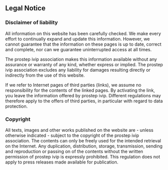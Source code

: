 ## Legal Notice
### Disclaimer of liability
All information on this website has been carefully checked. We make every effort to continually expand and update this information. However, we cannot guarantee that the information on these pages is up to date, correct and complete, nor can we guarantee uninterrupted access at all times.

The prostep ivip association makes this information available without any assurance or warranty of any kind, whether express or implied. The prostep ivip association excludes any liability for damages resulting directly or indirectly from the use of this website.

If we refer to Internet pages of third parties (links), we assume no responsibility for the contents of the linked pages. By activating the link, you leave the information offered by prostep ivip. Different regulations may therefore apply to the offers of third parties, in particular with regard to data protection.

### Copyright
All texts, images and other works published on the website are - unless otherwise indicated - subject to the copyright of the prostep ivip association. The contents can only be freely used for the intended retrieval on the Internet. Any duplication, distribution, storage, transmission, sending and reproduction or passing on of the contents without the written permission of prostep ivip is expressly prohibited. This regulation does not apply to press releases made available for publication.